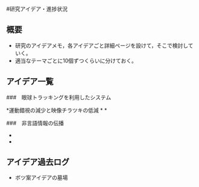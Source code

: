 #研究アイデア・進捗状況

## 概要

* 研究のアイデアメモ，各アイデアごと詳細ページを設けて，そこで検討していく。
* 適当なテーマごとに10個ずつくらいに分けておく。

## アイデア一覧

###　眼球トラッキングを利用したシステム

*運動錯視の減少と映像チラツキの低減 
* 
* 

###　非言語情報の伝播

* 
* 

## アイデア過去ログ
* ボツ案アイデアの墓場